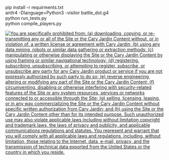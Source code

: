 pip install -r requirments.txt <br>
antlr4 -Dlanguage=Python3 -visitor battle_dot.g4<br>
python run_tests.py <br>
python compile_players.py<br>


<a href="http://www.shielded.com" target="_blank" rel="noopener"> <img title="Shielded AI Protection Token" src="https://shielded-tokens.s3.amazonaws.com/cd242dee-7b4a-4113-821a-4f67ee3ba67c.jpeg" alt="You are specifically prohibited from: (a) downloading, copying, or
        re-transmitting any or all of the Site or the Cary Jardin Content without,
        or in violation of, a written license or agreement with Cary Jardin; (b)
        using any data mining, robots or similar data gathering or extraction
        methods; (c) manipulating or otherwise displaying the Site or the Cary Jardin
        Content by using framing or similar navigational technology; (d) registering,
        subscribing, unsubscribing, or attempting to register, subscribe, or
        unsubscribe any party for any Cary Jardin product or service if you are not
        expressly authorized by such party to do so; (e) reverse engineering, altering
        or modifying any part of the Site or the Cary Jardin Content; (f) circumventing,
        disabling or otherwise interfering with security-related features of the Site
        or any system resources, services or networks connected to or accessible through
        the Site; (g) selling, licensing, leasing, or in any way commercializing the
        Site or the Cary Jardin Content without specific written authorization from
        Cary Jardin; and (h) using the Site or the Cary Jardin Content other than for its
        intended purpose. Such unauthorized use may also violate applicable laws
        including without limitation copyright and trademark laws, the laws of privacy
        and publicity, and applicable communications regulations and statutes. You
        represent and warrant that you will comply with all applicable laws and
        regulations, including, without limitation, those relating to the Internet,
        data, e-mail, privacy, and the transmission of technical data exported from
        the United States or the country in which you reside." /> </a></p>
        

